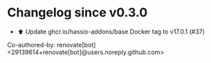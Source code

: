 # Changelog since v0.3.0
- ⬆️ Update ghcr.io/hassio-addons/base Docker tag to v17.0.1 (#37)

Co-authored-by: renovate[bot] <29139614+renovate[bot]@users.noreply.github.com> 
